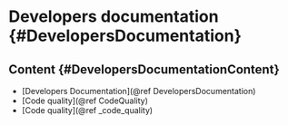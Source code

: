 # Developers documentation {#DevelopersDocumentation}

## Content {#DevelopersDocumentationContent}

- [Developers Documentation](@ref DevelopersDocumentation)
- [Code quality](@ref CodeQuality)
- [Code quality](@ref _code_quality)
